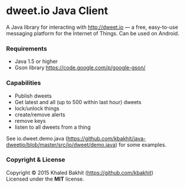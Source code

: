 # dweet.io Java Client

A Java library for interacting with http://dweet.io — a free, easy-to-use messaging platform for the Internet of Things.
Can be used on Android.

### Requirements

- Java 1.5 or higher
- Gson library https://code.google.com/p/google-gson/


### Capabilities
- Publish dweets
- Get latest and all (up to 500 within last hour) dweets
- lock/unlock things
- create/remove alerts
- remove keys
- listen to all dweets from a thing

See io.dweet.demo.java (https://github.com/kbakhit/java-dweetio/blob/master/src/io/dweet/demo.java) for some examples.


### Copyright & License

Copyright © 2015 Khaled Bakhit (https://github.com/kbakhit)
<br/>
Licensed under the **MIT** license.
